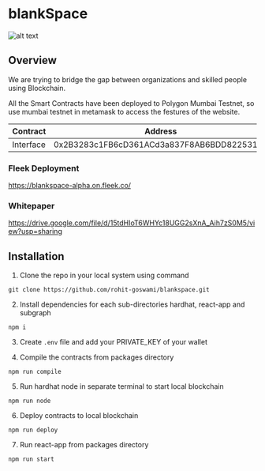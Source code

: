 # blankSpace

![alt text](https://github.com/rohit-goswami/blankspace/blob/main/packages/react-app/public/Banner.svg?raw=true)

## Overview

We are trying to bridge the gap between organizations and skilled people using Blockchain. 

All the Smart Contracts have been deployed to Polygon Mumbai Testnet, so use mumbai testnet in metamask to access the festures of the website.

| Contract |Address |
| --- | --- |
| Interface | 0x2B3283c1FB6cD361ACd3a837F8AB6BDD822531B6 |

### Fleek Deployment 

https://blankspace-alpha.on.fleek.co/

### Whitepaper 
https://drive.google.com/file/d/15tdHIoT6WHYc18UGG2sXnA_Aih7zS0M5/view?usp=sharing

## Installation


1. Clone the repo in your local system using command
```
git clone https://github.com/rohit-goswami/blankspace.git
```
2. Install dependencies for each sub-directories hardhat, react-app and subgraph

```
npm i
```
3. Create `.env` file and add your PRIVATE_KEY of your wallet

4. Compile the contracts from packages directory
```
npm run compile
```
5. Run hardhat node in separate terminal to start local blockchain
```
npm run node
```
6. Deploy contracts to local blockchain
```
npm run deploy
```
7. Run react-app from packages directory
```
npm run start
```
